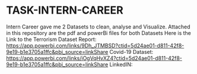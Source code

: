 # TASK-INTERN-CAREER
Intern Career gave me 2 Datasets to clean, analyse and Visualize. Attached in this repository are the pdf and powerBi files for both Datasets
Here is the Link to the Terrorism Dataset Report: https://app.powerbi.com/links/9Dh_JTMBSD?ctid=5d24ae01-d811-42f8-9e19-b1e3705a1ffc&pbi_source=linkShare
Covid-19 Dataset: https://app.powerbi.com/links/iOgVqHvXZ4?ctid=5d24ae01-d811-42f8-9e19-b1e3705a1ffc&pbi_source=linkShare
LinkedIN:
